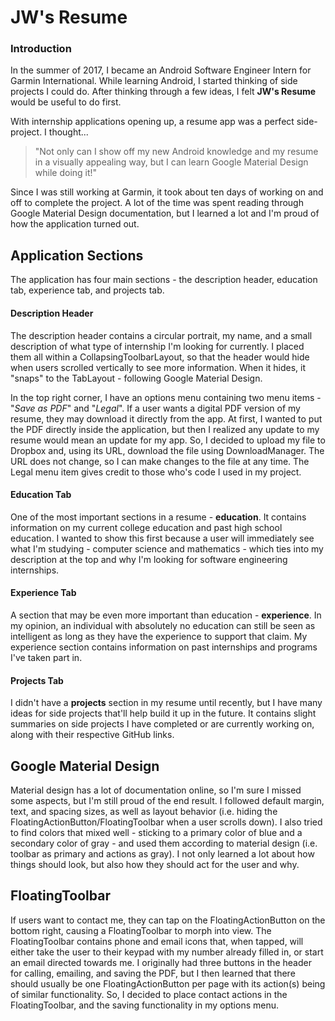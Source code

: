 # JW's Resume


<h3>Introduction</h3>

In the summer of 2017, I became an Android Software Engineer Intern for Garmin International. While learning Android, I started thinking of side projects I could do. After thinking through a few ideas, I felt <b>JW's Resume</b> would be useful to do first.

With internship applications opening up, a resume app was a perfect side-project. I thought...
>"Not only can I show off my new Android knowledge and my resume in a visually appealing way, but I can learn Google Material Design while doing it!"

Since I was still working at Garmin, it took about ten days of working on and off to complete the project. A lot of the time was spent reading through Google Material Design documentation, but I learned a lot and I'm proud of how the application turned out.

<h2>Application Sections</h2>

The application has four main sections - the description header, education tab, experience tab, and projects tab.

<h4>Description Header</h4>

The description header contains a circular portrait, my name, and a small description of what type of internship I'm looking for currently. I placed them all within a CollapsingToolbarLayout, so that the header would hide when users scrolled vertically to see more information. When it hides, it "snaps" to the TabLayout - following Google Material Design.

In the top right corner, I have an options menu containing two menu items - "<i>Save as PDF</i>" and "<i>Legal</i>". If a user wants a digital PDF version of my resume, they may download it directly from the app. At first, I wanted to put the PDF directly inside the application, but then I realized any update to my resume would mean an update for my app. So, I decided to upload my file to Dropbox and, using its URL, download the file using DownloadManager. The URL does not change, so I can make changes to the file at any time. The Legal menu item gives credit to those who's code I used in my project.

<h4>Education Tab</h4>

One of the most important sections in a resume - <b>education</b>. It contains information on my current college education and past high school education. I wanted to show this first because a user will immediately see what I'm studying - computer science and mathematics - which ties into my description at the top and why I'm looking for software engineering internships.

<h4>Experience Tab</h4>

A section that may be even more important than education - <b>experience</b>. In my opinion, an individual with absolutely no education can still be seen as intelligent as long as they have the experience to support that claim. My experience section contains information on past internships and programs I've taken part in.

<h4>Projects Tab</h4>

I didn't have a <b>projects</b> section in my resume until recently, but I have many ideas for side projects that'll help build it up in the future. It contains slight summaries on side projects I have completed or are currently working on, along with their respective GitHub links.

<h2>Google Material Design</h2>

Material design has a lot of documentation online, so I'm sure I missed some aspects, but I'm still proud of the end result. I followed default margin, text, and spacing sizes, as well as layout behavior (i.e. hiding the FloatingActionButton/FloatingToolbar when a user scrolls down). I also tried to find colors that mixed well - sticking to a primary color of blue and a secondary color of gray - and used them according to material design (i.e. toolbar as primary and actions as gray). I not only learned a lot about how things should look, but also how they should act for the user and why.

<h2>FloatingToolbar</h2>

If users want to contact me, they can tap on the FloatingActionButton on the bottom right, causing a FloatingToolbar to morph into view. The FloatingToolbar contains phone and email icons that, when tapped, will either take the user to their keypad with my number already filled in, or start an email directed towards me. I originally had three buttons in the header for calling, emailing, and saving the PDF, but I then learned that there should usually be one FloatingActionButton per page with its action(s) being of similar functionality. So, I decided to place contact actions in the FloatingToolbar, and the saving functionality in my options menu.

